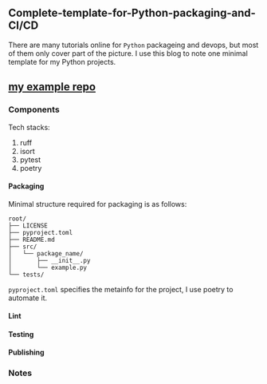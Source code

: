 ## Complete-template-for-Python-packaging-and-CI/CD

There are many tutorials online for `Python` packageing and devops, but most of them only cover part of the picture. I use this blog to note one minimal template for my Python projects.

[my example repo](https://github.com/mzgsxs/ci-cd-test)
---

### Components
Tech stacks:
1. ruff
2. isort
3. pytest
4. poetry

#### Packaging
Minimal structure required for packaging is as follows:
```
root/
├── LICENSE
├── pyproject.toml
├── README.md
├── src/
│   └── package_name/
│       ├── __init__.py
│       └── example.py
└── tests/
```
`pyproject.toml` specifies the metainfo for the project, I use poetry to automate it.


#### Lint


#### Testing


#### Publishing


### Notes
